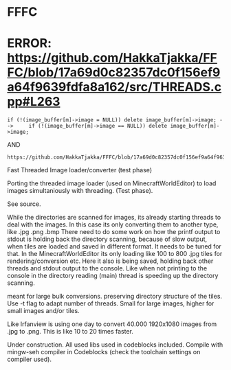 # FFFC

# ERROR: https://github.com/HakkaTjakka/FFFC/blob/17a69d0c82357dc0f156ef9a64f9639fdfa8a162/src/THREADS.cpp#L263

    if (!(image_buffer[m]->image = NULL)) delete image_buffer[m]->image; -->     if (!(image_buffer[m]->image == NULL)) delete image_buffer[m]->image;

AND 

    https://github.com/HakkaTjakka/FFFC/blob/17a69d0c82357dc0f156ef9a64f9639fdfa8a162/src/FILE_FUNCTIONS.hpp#L8

Fast Threaded Image loader/converter (test phase)

Porting the threaded image loader (used on MinecraftWorldEditor) to load images simultaniously with threading. (Test phase).

See source.

While the directories are scanned for images, its already starting threads to deal with the images.
In this case its only converting them to another type, like .jpg .png .bmp
There need to do some work on how the printf output to stdout is holding back the directory scanning, because of slow output, when tiles are loaded and saved in different format. It needs to be tuned for that. In the MinecraftWorldEditor its only loading like 100 to 800 .jpg tiles for rendering/conversion etc. Here it also is being saved, holding back other threads and stdout output to the console. Like when not printing to the console in the directory reading (main) thread is speeding up the directory scanning.

meant for large bulk conversions. preserving directory structure of the tiles. 
Use -t flag to adapt number of threads. Small for large images, higher for small images and/or tiles.

Like Irfanview is using one day to convert 40.000 1920x1080 images from .jpg to .png.
This is like 10 to 20 times faster.

Under construction. All used libs used in codeblocks included. 
Compile with mingw-seh compiler in Codeblocks (check the toolchain settings on compiler used).
